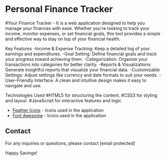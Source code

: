 # Personal Finance Tracker
#Your Finance Tracker -
It is a web application designed to help you manage your finances with ease. Whether you're looking to track your income, monitor expenses, or set financial goals, this tool provides a simple and effective way to stay on top of your financial health.


Key Features
-Income & Expense Tracking: Keep a detailed log of your earnings and expenditures.
-Goal Setting: Define financial goals and track your progress toward achieving them.
-Categorization: Organize your transactions into categories for better clarity.
-Reports & Visualizations: Generate insightful reports that visualize your financial data.
-Customizable Settings: Adjust settings like currency and date formats to suit your needs.
-User-Friendly Interface: A clean and intuitive design makes it easy to navigate and use.

Technologies Used
#HTML5 for structuring the content.
#CSS3 for styling and layout.
#JavaScript for interactive features and logic

- [Feather Icons](https://feathericons.com/) - Icons used in the application
- [Font Awesome](https://fontawesome.com/) - Icons used in the application

## Contact

For any inquiries or questions, please contact [email protected]

Happy Savings!
